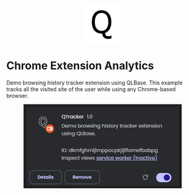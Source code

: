 <p align="center">
    <img src="src/icons/icon128.png" width="100" />
</p>
<p align="center"><h1>Chrome Extension Analytics</h1></p>

Demo browsing history tracker extension using QLBase. This example tracks all the visited site of the user while using any Chrome-based browser.

<p align="center">
    <img src="screenshot/qtracker_screenshot.png" />
</p>
